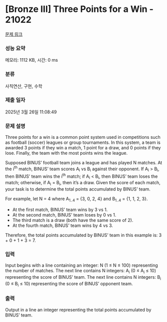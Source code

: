 # [Bronze III] Three Points for a Win - 21022 

[문제 링크](https://www.acmicpc.net/problem/21022) 

### 성능 요약

메모리: 1112 KB, 시간: 0 ms

### 분류

사칙연산, 구현, 수학

### 제출 일자

2025년 3월 26일 11:08:49

### 문제 설명

<p>Three points for a win is a common point system used in competitions such as football (soccer) leagues or group tournaments. In this system, a team is awarded 3 points if they win a match, 1 point for a draw, and 0 points if they lose. Finally, the team with the most points wins the league.</p>

<p>Supposed BINUS’ football team joins a league and has played N matches. At the i<sup>th</sup> match, BINUS’ team scores A<sub>i</sub> vs B<sub>i</sub> against their opponent. If A<sub>i</sub> > B<sub>i</sub>, then BINUS’ team wins the i<sup>th</sup> match; if A<sub>i</sub> < B<sub>i</sub>, then BINUS’ team loses the match; otherwise, if A<sub>i</sub> = B<sub>i</sub>, then it’s a draw. Given the score of each match, your task is to determine the total points accumulated by BINUS’ team.</p>

<p>For example, let N = 4 where A<sub>1..4</sub> = {3, 0, 2, 4} and B<sub>1..4</sub> = {1, 1, 2, 3}.</p>

<ul>
	<li>At the first match, BINUS’ team wins by 3 vs 1.</li>
	<li>At the second match, BINUS’ team loses by 0 vs 1.</li>
	<li>The third match is a draw (both have the same score of 2).</li>
	<li>At the fourth match, BINUS’ team wins by 4 vs 3.</li>
</ul>

<p>Therefore, the total points accumulated by BINUS’ team in this example is: 3 + 0 + 1 + 3 = 7.</p>

### 입력 

 <p>Input begins with a line containing an integer: N (1 ≤ N ≤ 100) representing the number of matches. The next line contains N integers: A<sub>i</sub> (0 ≤ A<sub>i</sub> ≤ 10) representing the score of BINUS’ team. The next line contains N integers: B<sub>i</sub> (0 ≤ B<sub>i</sub> ≤ 10) representing the score of BINUS’ opponent team.</p>

### 출력 

 <p>Output in a line an integer representing the total points accumulated by BINUS’ team.</p>

